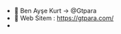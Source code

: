 - 👋 Ben Ayşe Kurt -> @Gtpara
- 👀 Web Sitem : https://gtpara.com/
- 

<!---
Gtpara/Gtpara is a ✨ special ✨ repository because its `README.md` (this file) appears on your GitHub profile.
You can click the Preview link to take a look at your changes.
--->
